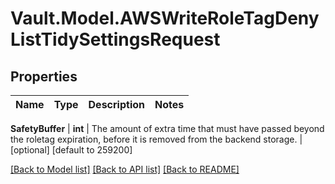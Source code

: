 # Vault.Model.AWSWriteRoleTagDenyListTidySettingsRequest

## Properties

Name | Type | Description | Notes
------------ | ------------- | ------------- | -------------

**SafetyBuffer** | **int** | The amount of extra time that must have passed beyond the roletag expiration, before it is removed from the backend storage. | [optional] [default to 259200]

[[Back to Model list]](../README.md#documentation-for-models) [[Back to API list]](../README.md#documentation-for-api-endpoints) [[Back to README]](../README.md)

